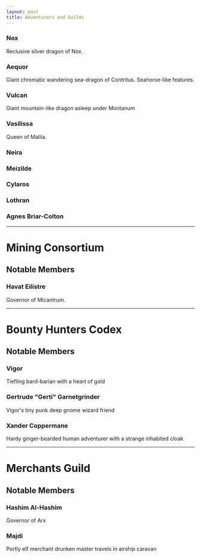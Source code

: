 ```yaml
---
layout: post
title: Adventurers and Guilds
---
```


### Nox

Reclusive silver dragon of Nox.

### Aequor

Giant chromatic wandering sea-dragon of Contritus. Seahorse-like features.

### Vulcan

Giant mountain-like dragon asleep under Montanum

### Vasilissa

Queen of Mallia.

### Neira

### Meizilde

### Cylaros

### Lothran

### Agnes Briar-Colton

---

# Mining Consortium

## Notable Members

### Havat Eilistre

Governor of Micantrum.

---

# Bounty Hunters Codex

## Notable Members

### Vigor

Tiefling bard-barian with a heart of gold

### Gertrude "Gerti" Garnetgrinder

Vigor's tiny punk deep gnome wizard friend

### Xander Coppermane

Hardy ginger-bearded human adventurer with a strange inhabited cloak

---

# Merchants Guild

## Notable Members

### Hashim Al-Hashim

Governor of Arx

### Majdi

Portly elf merchant drunken master travels in airship caravan

